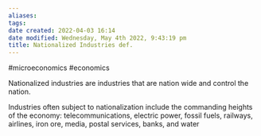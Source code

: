 ```yaml
---
aliases: 
tags: 
date created: 2022-04-03 16:14
date modified: Wednesday, May 4th 2022, 9:43:19 pm
title: Nationalized Industries def.
---
```


#microeconomics #economics

Nationalized industries are industries that are nation wide and control the nation.

Industries often subject to nationalization include the commanding heights of the economy: telecommunications, electric power, fossil fuels, railways, airlines, iron ore, media, postal services, banks, and water
